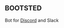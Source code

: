 ## BOOTSTED
Bot for [Discord](https://discordapp.com/api/oauth2/authorize?client_id=661510342052020246&permissions=1073948736&scope=bot) and Slack
